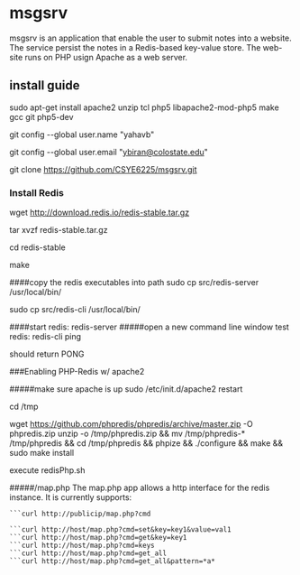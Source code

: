 # msgsrv 
msgsrv is an application that enable the user to submit notes into a website. The service persist the notes in a Redis-based key-value store.
The web-site runs on PHP usign Apache as a web server. 
## install guide
sudo apt-get install apache2 unzip tcl php5 libapache2-mod-php5 make gcc git php5-dev

git config --global user.name "yahavb"

git config --global user.email "ybiran@colostate.edu"

git clone https://github.com/CSYE6225/msgsrv.git

### Install Redis
wget http://download.redis.io/redis-stable.tar.gz

tar xvzf redis-stable.tar.gz

cd redis-stable

make

####copy the redis executables into path 
sudo cp src/redis-server /usr/local/bin/

sudo cp src/redis-cli /usr/local/bin/

####start redis: redis-server
#####open a new command line window
test redis: redis-cli ping

should return PONG 

###Enabling PHP-Redis w/ apache2

#####make sure apache is up
sudo /etc/init.d/apache2 restart

cd /tmp

wget https://github.com/phpredis/phpredis/archive/master.zip -O phpredis.zip
unzip -o /tmp/phpredis.zip && mv /tmp/phpredis-* /tmp/phpredis && cd /tmp/phpredis && phpize && ./configure && make && sudo make install

execute redisPhp.sh

#####/map.php
The map.php app allows a http interface for the redis instance. It is currently supports:
```curl http://publicip/map.php
```curl http://publicip/map.php?cmd

```curl http://host/map.php?cmd=set&key=key1&value=val1
```curl http://host/map.php?cmd=get&key=key1
```curl http://host/map.php?cmd=keys
```curl http://host/map.php?cmd=get_all
```curl http://host/map.php?cmd=get_all&pattern=*a*




